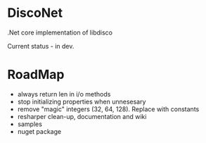 # DiscoNet
.Net core implementation of libdisco

Current status - in dev.

# RoadMap

* always return len in i/o methods
* stop initializing properties when unnesesary
* remove "magic" integers (32, 64, 128). Replace with constants
* resharper clean-up, documentation and wiki
* samples
* nuget package
